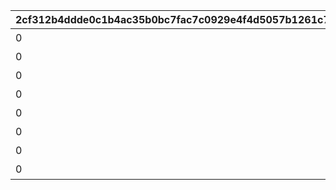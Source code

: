 |2cf312b4ddde0c1b4ac35b0bc7fac7c0929e4f4d5057b1261c73c3ca92ae9437|c6a5d8ca92c9379b448e543103f17e8b3ac87bdb562e741473f5f6bbcf56ab89|b8e49c130e38d3b006b420e6f46b92804a44db913545c8a6c613f849fd8d40cc|6fa07b407349c3b4309389b102fbe319f2bc1ee5ed3410bcea365754581d189e|e325fa9263d259777df609433dbf530578ed4b7027855226285aa89c9adb8132|eaa4c30636ead9c9e946bc0dfbcd761d9cfd4ab363b685be8b6ef8f4a121f502|dbee4e70c3c3fe90d0cd719e301809ff2878609f271e37b2421a7ea85b5662fd|bd4516e41bd8f2aafd0407d1a2f128ef48a0ccf05ccf3f95b7f6ddec926e1edb|08249fff48533d48cdaefcd2fd82e784752f2d1ddf3864435d416a3c819bb25b|ffbaff058a657fae55b589541d1d0a51eb2dab3ac5645db1451f79c6da06ba9f|199a25370d2858b4832ebf30cb34520bb7b86e8c3c564d73583fc0ca0a208881|c3e7c348a2c42f74b71b035ca0ecfba9262d1424e219e5bad5f203407fff4577|221f658dd232769f5b8cc3bbb45d50f9a8bd0104eb2cef8eff97cd4b6818a993|0d00a4b1b81327225c816cebc57c5eef8322f28f2d42ddfaa94f89b92deb09fc|879281595eede24a7561ab939f76f65673285953173812db4e6e7665126880d0|206d2ef803fbfcae0d91e5fa69256039ae959265405ebb5e6a740ed2e01489df|6704256bbc14ffce854a430cbac258011c24396721cf1e2830bb11eb59d01753|fa787a9493e8fce2469adeefb99305b32a00759820c1b4e43b3fb404d0ae1c33|7131c3b53b505d740a8f7c1d517fdf019b6222d6ab879ad2bba696fa253404ab|cc1b6cd1adc9cc261bb4504bafea4e1673d037a1057bc34c9ab5f20738534ffe|
| --- | --- | --- | --- | --- | --- | --- | --- | --- | --- | --- | --- | --- | --- | --- | --- | --- | --- | --- | --- |
|0|謎解き1||910012|武器や髪形など身体的特徴に注目してみよう。|2.双子|103|1.姉妹|3.先生と生徒|0|-689|5012601|5012600|1001201|10012104|4.父と娘|10012|3||間違った組み合わせはどれでしょう|
|0|謎解き2||910012|キャラの名前に注目してみよう。|2.ブックカバー|74|1.ブックストア|3.ワードブック|0|-220|5012603|5012602|1001202|10012108|4.スコアブック|10012|4||探し物はなんでしょう|
|0|謎解き3||910012|主人公の性格がよく表れている一枚。|2.夏のリゾートでバーベキュー|-84|1.ミミとキョウカが誰かを見て驚いている|3.トワイライトキャラバンの皆が談笑している|0|135|5012605|5012604|1001203|10012110|4.クリスティーナと対峙しているのは・・・|10012|3||主人公が映っているのはどれでしょう|
|0|謎解き4||910012|バラバラになったものは整理してみよう。|2.ミフユ|58|1.ルカ|3.レイ|0|810|5012607|5012606|1001204|10012115|4.シズル|10012|4||暗号を解読して人物を推理しよう|
|0|謎解き1||910012|武器や髪形など身体的特徴に注目してみよう。|2.双子|103|1.姉妹|3.先生と生徒|0|-690|5012601|5012600|2001201|20012104|4.父と娘|20012|3||間違った組み合わせはどれでしょう|
|0|謎解き2||910012|キャラの名前に注目してみよう。|2.ブックカバー|74|1.ブックストア|3.ワードブック|0|-270|5012603|5012602|2001202|20012108|4.スコアブック|20012|4||探し物はなんでしょう|
|0|謎解き3||910012|主人公の性格がよく表れている一枚。|2.夏のリゾートでバーベキュー|-84|1.ミミとキョウカが誰かを見て驚いている|3.トワイライトキャラバンの皆が談笑している|0|54|5012605|5012604|2001203|20012110|4.クリスティーナと対峙しているのは・・・|20012|3||主人公が映っているのはどれでしょう|
|0|謎解き4||910012|バラバラになったものは整理してみよう。|2.ミフユ|58|1.ルカ|3.レイ|0|650|5012607|5012606|2001204|20012115|4.シズル|20012|4||暗号を解読して人物を推理しよう|